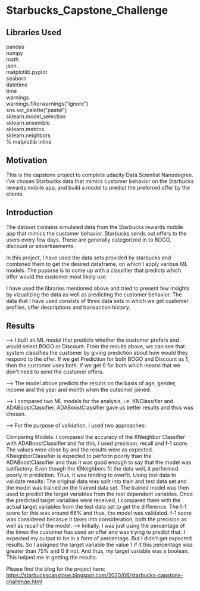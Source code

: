 # Starbucks_Capstone_Challenge <br>

## Libraries Used
pandas <br>
numpy <br>
math<br>
json<br>
matplotlib.pyplot <br>
seaborn <br>
datetime <br>
time <br>
warnings<br>
warnings.filterwarnings("ignore")<br>
sns.set_palette("pastel")<br>
sklearn.model_selection <br>
sklearn.ensemble <br>
sklearn.metrics <br>
sklearn.neighbors<br>
% matplotlib inline<br>

## Motivation
This is the capstone project to complete udacity Data Scientist Nanodegree. I've chosen Starbucks data that mimics customer behavior on the Starbucks rewards mobile app, and build a model to predict the preferred offer by the clients. <br>

## Introduction

The dataset contains simulated data from the Starbucks rewards mobile app that mimics the customer behavior. Starbucks sends out offers to the users every few days. These are generally categorized in to BOGO, discount or advertisements. 

In this project, I have used the data sets provided by starbucks and combined them to get the desired dataframe, on which I apply various ML models. The puporse is to come up with a classifier that predicts which offer would the customer most likely use. 

I have used the libraries mentioned above and tried to present few insights by vizualizing the data as well as predicting the customer behavior. The data that I have used consists of three data sets in which we get customer profiles, offer descriptions and transaction history.

## Results
--> I built an ML model that predicts whether the customer prefers and would select BOGO or Discount. From the results above, we can see that system classifies the customer by giving prediction about how would they respond to the offer. If we get Prediction for both BOGO and Discount as 1, then the customer uses both. If we get 0 for both which means that we don't need to send the customer offers.

--> The model above predicts the results on the basis of age, gender, income and the year and month when the cutsomer joined.

--> I compared two ML models for the analysis, i.e. KNClassifier and ADABoostClassifier. ADABoostClassifier gave us better results and thus was chosen.

--> For the purpose of validation, I used two approaches:

Comparing Models: I compared the accuracy of the KNeighbor Classifier with ADABoostClassifier and for this, I used precision, recall and f-1 score. The values were close by and the results were as expected. KNeighborClassifier is expected to perform poorly than the ADABoostClassifier and thus it was good enough to say that the model was satifactory. Even though the KNeighbors fit the data well, it performed poorly in prediction. Thus, it was tending to overfit.
Using test data to validate results: The original data was split into train and test data set and the model was trained on the trained data set. The trained model was then used to predict the target variables from the test dependent variables. Once the predicted target variables were received, I compared them with the actual target variables from the test data set to get the difference. The f-1 score for this was around 66% and thus, the model was validated. f-1 score was considered becasue it takes into consideration, both the precision as well as recall of the model.
--> Initially, I was just using the percentage of the times the customer has used an offer and was trying to predict that. I expected my output to be in a form of percentage. But I didn't get expected results. So I assigned the target variable the value 1 if it this percentage was greater than 75% and 0 if not. And thus, my target variable was a boolean. This helped me in getting the results.


Please find the blog for the project here:
https://starbuckscapstone.blogspot.com/2020/06/starbucks-capstone-challenge.html
